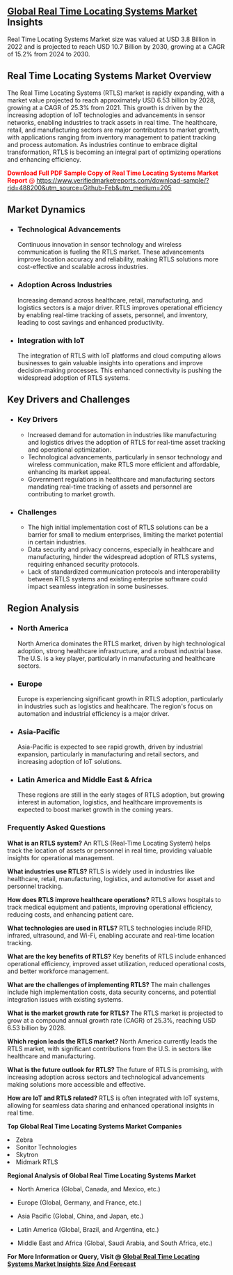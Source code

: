 <h2><a href="https://www.verifiedmarketreports.com/download-sample/?rid=488200&amp;utm_source=Github&amp;utm_medium=205" target="_blank">Global Real Time Locating Systems Market</a> Insights</h2><p>Real Time Locating Systems Market size was valued at USD 3.8 Billion in 2022 and is projected to reach USD 10.7 Billion by 2030, growing at a CAGR of 15.2% from 2024 to 2030.</p><p> <h2>Real Time Locating Systems Market Overview</h2> <p>The Real Time Locating Systems (RTLS) market is rapidly expanding, with a market value projected to reach approximately USD 6.53 billion by 2028, growing at a CAGR of 25.3% from 2021. This growth is driven by the increasing adoption of IoT technologies and advancements in sensor networks, enabling industries to track assets in real time. The healthcare, retail, and manufacturing sectors are major contributors to market growth, with applications ranging from inventory management to patient tracking and process automation. As industries continue to embrace digital transformation, RTLS is becoming an integral part of optimizing operations and enhancing efficiency.</p> <p><p><span class=""><span style="color: #ff0000;"><strong>Download Full PDF Sample Copy of Real Time Locating Systems Market Report</strong> @ </span><a href="https://www.verifiedmarketreports.com/download-sample/?rid=488200&amp;utm_source=Github-Feb&amp;utm_medium=205" target="_blank">https://www.verifiedmarketreports.com/download-sample/?rid=488200&amp;utm_source=Github-Feb&amp;utm_medium=205</a></span></p></p> <h2>Market Dynamics</h2> <ul> <li><h3>Technological Advancements</h3> Continuous innovation in sensor technology and wireless communication is fueling the RTLS market. These advancements improve location accuracy and reliability, making RTLS solutions more cost-effective and scalable across industries.</li> <li><h3>Adoption Across Industries</h3> Increasing demand across healthcare, retail, manufacturing, and logistics sectors is a major driver. RTLS improves operational efficiency by enabling real-time tracking of assets, personnel, and inventory, leading to cost savings and enhanced productivity.</li> <li><h3>Integration with IoT</h3> The integration of RTLS with IoT platforms and cloud computing allows businesses to gain valuable insights into operations and improve decision-making processes. This enhanced connectivity is pushing the widespread adoption of RTLS systems.</li> </ul> <h2>Key Drivers and Challenges</h2> <ul> <li><h3>Key Drivers</h3> <ul> <li>Increased demand for automation in industries like manufacturing and logistics drives the adoption of RTLS for real-time asset tracking and operational optimization.</li> <li>Technological advancements, particularly in sensor technology and wireless communication, make RTLS more efficient and affordable, enhancing its market appeal.</li> <li>Government regulations in healthcare and manufacturing sectors mandating real-time tracking of assets and personnel are contributing to market growth.</li> </ul> </li> <li><h3>Challenges</h3> <ul> <li>The high initial implementation cost of RTLS solutions can be a barrier for small to medium enterprises, limiting the market potential in certain industries.</li> <li>Data security and privacy concerns, especially in healthcare and manufacturing, hinder the widespread adoption of RTLS systems, requiring enhanced security protocols.</li> <li>Lack of standardized communication protocols and interoperability between RTLS systems and existing enterprise software could impact seamless integration in some businesses.</li> </ul> </li> </ul> <h2>Region Analysis</h2> <ul> <li><h3>North America</h3> North America dominates the RTLS market, driven by high technological adoption, strong healthcare infrastructure, and a robust industrial base. The U.S. is a key player, particularly in manufacturing and healthcare sectors.</li> <li><h3>Europe</h3> Europe is experiencing significant growth in RTLS adoption, particularly in industries such as logistics and healthcare. The region's focus on automation and industrial efficiency is a major driver.</li> <li><h3>Asia-Pacific</h3> Asia-Pacific is expected to see rapid growth, driven by industrial expansion, particularly in manufacturing and retail sectors, and increasing adoption of IoT solutions.</li> <li><h3>Latin America and Middle East & Africa</h3> These regions are still in the early stages of RTLS adoption, but growing interest in automation, logistics, and healthcare improvements is expected to boost market growth in the coming years.</li> </ul> <h3>Frequently Asked Questions</h3> <p><strong>What is an RTLS system?</strong> An RTLS (Real-Time Locating System) helps track the location of assets or personnel in real time, providing valuable insights for operational management.</p> <p><strong>What industries use RTLS?</strong> RTLS is widely used in industries like healthcare, retail, manufacturing, logistics, and automotive for asset and personnel tracking.</p> <p><strong>How does RTLS improve healthcare operations?</strong> RTLS allows hospitals to track medical equipment and patients, improving operational efficiency, reducing costs, and enhancing patient care.</p> <p><strong>What technologies are used in RTLS?</strong> RTLS technologies include RFID, infrared, ultrasound, and Wi-Fi, enabling accurate and real-time location tracking.</p> <p><strong>What are the key benefits of RTLS?</strong> Key benefits of RTLS include enhanced operational efficiency, improved asset utilization, reduced operational costs, and better workforce management.</p> <p><strong>What are the challenges of implementing RTLS?</strong> The main challenges include high implementation costs, data security concerns, and potential integration issues with existing systems.</p> <p><strong>What is the market growth rate for RTLS?</strong> The RTLS market is projected to grow at a compound annual growth rate (CAGR) of 25.3%, reaching USD 6.53 billion by 2028.</p> <p><strong>Which region leads the RTLS market?</strong> North America currently leads the RTLS market, with significant contributions from the U.S. in sectors like healthcare and manufacturing.</p> <p><strong>What is the future outlook for RTLS?</strong> The future of RTLS is promising, with increasing adoption across sectors and technological advancements making solutions more accessible and effective.</p> <p><strong>How are IoT and RTLS related?</strong> RTLS is often integrated with IoT systems, allowing for seamless data sharing and enhanced operational insights in real time.</p> </p><p><strong>Top Global Real Time Locating Systems Market Companies</strong></p><div data-test-id=""><p><li>Zebra</li><li> Sonitor Technologies</li><li> Skytron</li><li> Midmark RTLS</li></p><div><strong>Regional Analysis of&nbsp;Global Real Time Locating Systems Market</strong></div><ul><li dir="ltr"><p dir="ltr">North America&nbsp;(Global, Canada, and Mexico, etc.)</p></li><li dir="ltr"><p dir="ltr">Europe (Global, Germany, and France, etc.)</p></li><li dir="ltr"><p dir="ltr">Asia Pacific&nbsp;(Global, China, and Japan, etc.)</p></li><li dir="ltr"><p dir="ltr">Latin America&nbsp;(Global, Brazil, and Argentina, etc.)</p></li><li dir="ltr">Middle East and Africa&nbsp;(Global, Saudi Arabia, and South Africa, etc.)</li></ul><p><strong>For More Information or Query, Visit @&nbsp;</strong><strong><a href="https://www.verifiedmarketreports.com/product/real-time-locating-systems-market-size-and-forecast/?utm_source=Github&amp;utm_medium=205" target="_blank">Global Real Time Locating Systems Market Insights Size And Forecast</a></strong></p></div>
